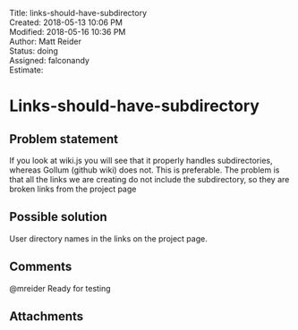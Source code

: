 Title: links-should-have-subdirectory  
Created: 2018-05-13 10:06 PM  
Modified: 2018-05-16 10:36 PM  
Author: Matt Reider  
Status: doing  
Assigned: falconandy  
Estimate:   

# Links-should-have-subdirectory

## Problem statement

If you look at wiki.js you will see that it properly handles subdirectories, whereas Gollum (github wiki) does not. This is preferable. The problem is that all the links we are creating do not include the subdirectory, so they are broken links from the project page

## Possible solution

User directory names in the links on the project page.

## Comments

@mreider Ready for testing

## Attachments
